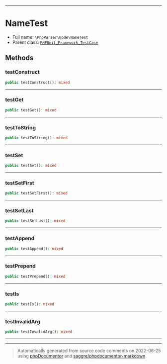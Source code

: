 ***

# NameTest





* Full name: `\PhpParser\Node\NameTest`
* Parent class: [`PHPUnit_Framework_TestCase`](../../PHPUnit_Framework_TestCase.md)




## Methods


### testConstruct



```php
public testConstruct(): mixed
```











***

### testGet



```php
public testGet(): mixed
```











***

### testToString



```php
public testToString(): mixed
```











***

### testSet



```php
public testSet(): mixed
```











***

### testSetFirst



```php
public testSetFirst(): mixed
```











***

### testSetLast



```php
public testSetLast(): mixed
```











***

### testAppend



```php
public testAppend(): mixed
```











***

### testPrepend



```php
public testPrepend(): mixed
```











***

### testIs



```php
public testIs(): mixed
```











***

### testInvalidArg



```php
public testInvalidArg(): mixed
```











***


***
> Automatically generated from source code comments on 2022-06-25 using [phpDocumentor](http://www.phpdoc.org/) and [saggre/phpdocumentor-markdown](https://github.com/Saggre/phpDocumentor-markdown)
